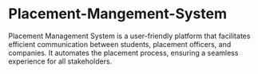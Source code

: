 # Placement-Mangement-System
Placement Management System is a user-friendly platform that facilitates efficient communication between students, placement officers, and companies. It automates the placement process, ensuring a seamless experience for all stakeholders.
